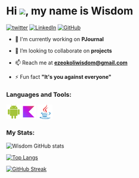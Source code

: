 <h1 align="Left">Hi <img src="https://media.giphy.com/media/hvRJCLFzcasrR4ia7z/giphy.gif" width="30px">, my name is Wisdom</h1>

[![twitter](https://img.shields.io/badge/Twitter-1DA1F2?style=for-the-badge&logo=twitter&logoColor=white)](https://twitter.com/bishop_roguegod)
[![LinkedIn](https://img.shields.io/badge/LinkedIn-0077B5?style=for-the-badge&logo=linkedin&logoColor=white)](https://www.linkedin.com/in/wisdom-ezeokoli-372810178/)
[![GitHub](https://img.shields.io/badge/GitHub-100000?style=for-the-badge&logo=github&logoColor=white)](https://github.com/wisdom3541)

- 🔭 I'm currently working on **PJournal**

- 👯 I’m looking to collaborate on **projects**

- 📫 Reach me at **ezeokoliwisdom@gmail.com**

- ⚡ Fun fact **"It's you against everyone"**

<h3 align="left">Languages and Tools:</h3>
<p>
  <img src="https://github.com/devicons/devicon/blob/master/icons/kotlin/kotlin-original.svg" alt="Kotlin" width="40" height="40"/> 
  <img src="https://github.com/devicons/devicon/blob/master/icons/java/java-original.svg" alt="JAVA" width="40" height="40"/> </a>
<img align="left" alt="Android" width="40" height="40" src="https://github.com/devicons/devicon/blob/master/icons/android/android-original.svg" />
 </p>

<h3 align="left">My Stats:</h3>

![Wisdom GitHub stats](https://github-readme-stats.vercel.app/api?username=wisdom3541&show_icons=true&theme=tokyonight&count_private=true)

[![Top Langs](https://github-readme-stats.vercel.app/api/top-langs/?username=wisdom3541&layout=compact&text_color=00FFD2&icon_color=007bff&bg_color=171c28)
](https://github.com/wisdom3541/github-readme-stats)


[![GitHub Streak](http://github-readme-streak-stats.herokuapp.com?user=wisdom3541&theme=tokyonight&count_private=true)](https://git.io/streak-stats)
